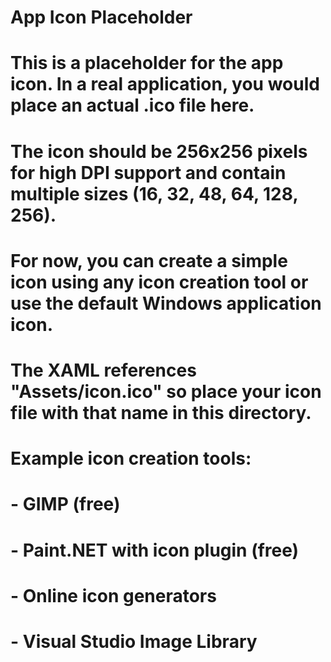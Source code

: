 # App Icon Placeholder
# This is a placeholder for the app icon. In a real application, you would place an actual .ico file here.
# The icon should be 256x256 pixels for high DPI support and contain multiple sizes (16, 32, 48, 64, 128, 256).

# For now, you can create a simple icon using any icon creation tool or use the default Windows application icon.
# The XAML references "Assets/icon.ico" so place your icon file with that name in this directory.

# Example icon creation tools:
# - GIMP (free)
# - Paint.NET with icon plugin (free)
# - Online icon generators
# - Visual Studio Image Library